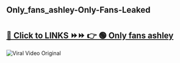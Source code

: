 
 ## Only_fans_ashley-Only-Fans-Leaked

# <h2><a href="https://clipsfans.com/Only_fans_ashley&ref=git">🔗 Click to LINKS ⏩⏩ 👉 🟢 Only fans ashley </a></h2>

<a href="https://clipsfans.com/Only_fans_ashley&ref=git" rel="nofollow" data-target="animated-image.originalLink"><img src="https://i.ibb.co.com/xMMVF88/686577567.gif" alt="Viral Video Original" style="max-width: 100%; display: inline-block;" data-target="animated-image.originalImage"></a>
